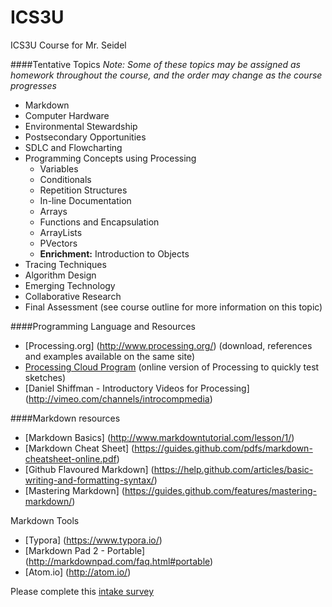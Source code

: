 ICS3U
=====

ICS3U Course for Mr. Seidel

####Tentative Topics
_Note: Some of these topics may be assigned as homework throughout the course, and the order may change as the course progresses_
* Markdown
* Computer Hardware
* Environmental Stewardship
* Postsecondary Opportunities
* SDLC and Flowcharting
* Programming Concepts using Processing
  * Variables
  * Conditionals
  * Repetition Structures
  * In-line Documentation
  * Arrays
  * Functions and Encapsulation
  * ArrayLists
  * PVectors
  * **Enrichment:** Introduction to Objects
* Tracing Techniques
* Algorithm Design
* Emerging Technology
* Collaborative Research
* Final Assessment (see course outline for more information on this topic)

####Programming Language and Resources
* [Processing.org] (http://www.processing.org/) (download, references and examples available on the same site)
* [Processing Cloud Program](http://sketchpad.cc/) (online version of Processing to quickly test sketches)
* [Daniel Shiffman - Introductory Videos for Processing] (http://vimeo.com/channels/introcompmedia)

####Markdown resources
* [Markdown Basics] (http://www.markdowntutorial.com/lesson/1/)
* [Markdown Cheat Sheet] (https://guides.github.com/pdfs/markdown-cheatsheet-online.pdf)
* [Github Flavoured Markdown] (https://help.github.com/articles/basic-writing-and-formatting-syntax/)
* [Mastering Markdown] (https://guides.github.com/features/mastering-markdown/)

Markdown Tools
* [Typora] (https://www.typora.io/)
* [Markdown Pad 2 - Portable] (http://markdownpad.com/faq.html#portable)
* [Atom.io] (http://atom.io/)


Please complete this [intake survey](https://www.surveymonkey.com/r/TN2JR3P)
